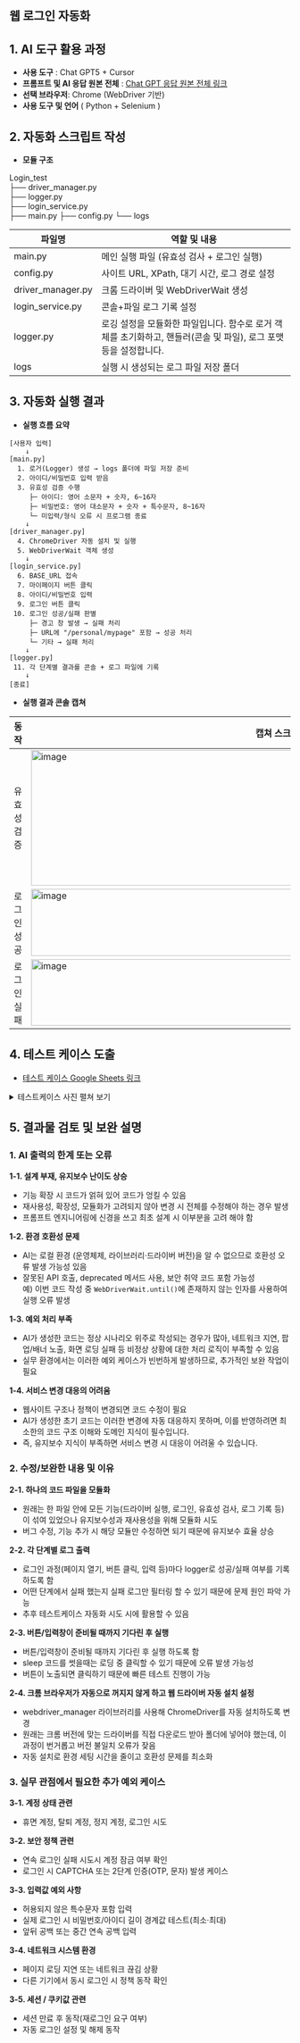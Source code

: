 ## 웹 로그인 자동화

## 1. AI 도구 활용 과정
* **사용 도구** : Chat GPT5 + Cursor
* **프롬프트 및 AI 응답 원본 전체** : [Chat GPT 응답 원본 전체 링크](https://chatgpt.com/share/689df4fc-1438-8000-be2b-627eb8dc7fd0)  
* **선택 브라우저**: Chrome (WebDriver 기반)
* **사용 도구 및 언어** ( Python + Selenium )

## 2. 자동화 스크립트 작성
* **모듈 구조**

Login_test  
├── driver_manager.py  
├── logger.py  
├── login_service.py  
├── main.py 
├── config.py
└── logs

| 파일명 | 역할 및 내용 |
| ------ | ------ |
|main.py|메인 실행 파일 (유효성 검사 + 로그인 실행)|
|config.py |사이트 URL, XPath, 대기 시간, 로그 경로 설정|
|driver_manager.py|크롬 드라이버 및 WebDriverWait 생성|
|login_service.py|콘솔+파일 로그 기록 설정|
|logger.py|로깅 설정을 모듈화한 파일입니다.   함수로 로거 객체를 초기화하고, 핸들러(콘솔 및 파일), 로그 포맷 등을 설정합니다.|
|logs|실행 시 생성되는 로그 파일 저장 폴더|


## 3. 자동화 실행 결과

* **실행 흐름 요약**
```
[사용자 입력]
    ↓
[main.py]
  1. 로거(Logger) 생성 → logs 폴더에 파일 저장 준비
  2. 아이디/비밀번호 입력 받음
  3. 유효성 검증 수행
     ├─ 아이디: 영어 소문자 + 숫자, 6~16자
     ├─ 비밀번호: 영어 대소문자 + 숫자 + 특수문자, 8~16자
     └─ 미입력/형식 오류 시 프로그램 종료
    ↓
[driver_manager.py]
  4. ChromeDriver 자동 설치 및 실행
  5. WebDriverWait 객체 생성
    ↓
[login_service.py]
  6. BASE_URL 접속
  7. 마이페이지 버튼 클릭
  8. 아이디/비밀번호 입력
  9. 로그인 버튼 클릭
 10. 로그인 성공/실패 판별
     ├─ 경고 창 발생 → 실패 처리
     ├─ URL에 "/personal/mypage" 포함 → 성공 처리
     └─ 기타 → 실패 처리
    ↓
[logger.py]
 11. 각 단계별 결과를 콘솔 + 로그 파일에 기록
    ↓
[종료]
```


* **실행 결과 콘솔 캡쳐**

|동작|캡쳐 스크린샷|
| ------ | ------ |
|유효성 검증|<img width="765" height="243" alt="image" src="https://github.com/user-attachments/assets/bd4e5091-3f6f-4a05-864f-45df67926985" />|
|로그인 성공|<img width="511" height="120" alt="image" src="https://github.com/user-attachments/assets/a421ac0f-8012-432b-8966-dce5cd8dd2bb" />|
|로그인 실패|<img width="897" height="119" alt="image" src="https://github.com/user-attachments/assets/246e8904-dcc4-446d-8d58-07ea028db5ff" />|



</details>


## 4. 테스트 케이스 도출

* [테스트 케이스 Google Sheets 링크](https://docs.google.com/spreadsheets/d/1gex_49dmtCSYjZ25_9sFOxttJ206sqEgJQkgpPU2cKg/edit?gid=1803579238#gid=1803579238)  
  
<details><summary>테스트케이스 사진 펼쳐 보기</summary>
<img width="2161" height="621" alt="image" src="https://github.com/user-attachments/assets/a64f8efc-6311-4534-b418-79ea71362c35" />
</details>

## 5. 결과물 검토 및 보완 설명

### 1. AI 출력의 한계 또는 오류  
**1-1. 설계 부재, 유지보수 난이도 상승**  
- 기능 확장 시 코드가 얽혀 있어 코드가 엉킬 수 있음  
- 재사용성, 확장성, 모듈화가 고려되지 않아 변경 시 전체를 수정해야 하는 경우 발생
- 프롬프트 엔지니어링에 신경을 쓰고 최초 설계 시 이부분을 고려 해야 함  

**1-2. 환경 호환성 문제**
- AI는 로컬 환경 (운영체제, 라이브러리·드라이버 버전)을 알 수 없으므로 호환성 오류 발생 가능성 있음  
- 잘못된 API 호출, deprecated 메서드 사용, 보안 취약 코드 포함 가능성    
  예) 이번 코드 작성 중 `WebDriverWait.until()`에 존재하지 않는 인자를 사용하여 실행 오류 발생

**1-3. 예외 처리 부족**
- AI가 생성한 코드는 정상 시나리오 위주로 작성되는 경우가 많아, 네트워크 지연, 팝업/배너 노출, 화면 로딩 실패 등 비정상 상황에 대한 처리 로직이 부족할 수 있음
- 실무 환경에서는 이러한 예외 케이스가 빈번하게 발생하므로, 추가적인 보완 작업이 필요

**1-4. 서비스 변경 대응의 어려움**
- 웹사이트 구조나 정책이 변경되면 코드 수정이 필요
- AI가 생성한 초기 코드는 이러한 변경에 자동 대응하지 못하며, 이를 반영하려면 최소한의 코드 구조 이해와 도메인 지식이 필수입니다.  
- 즉, 유지보수 지식이 부족하면 서비스 변경 시 대응이 어려울 수 있습니다.  

### 2. 수정/보완한 내용 및 이유   
**2-1. 하나의 코드 파일을 모듈화**
- 원래는 한 파일 안에 모든 기능(드라이버 실행, 로그인, 유효성 검사, 로그 기록 등)이 섞여 있었으나 유지보수성과 재사용성을 위해 모듈화 시도
- 버그 수정, 기능 추가 시 해당 모듈만 수정하면 되기 때문에 유지보수 효율 상승

**2-2. 각 단계별 로그 출력**
- 로그인 과정(페이지 열기, 버튼 클릭, 입력 등)마다 logger로 성공/실패 여부를 기록하도록 함
- 어떤 단계에서 실패 했는지 실패 로그만 필터링 할 수 있기 때문에 문제 원인 파악 가능
- 추후 테스트케이스 자동화 시도 시에 활용할 수 있음

**2-3. 버튼/입력창이 준비될 때까지 기다린 후 실행**
- 버튼/입력창이 준비될 때까지 기다린 후 실행 하도록 함
- sleep 코드를 썻을때는 로딩 중 클릭할 수 있기 때문에 오류 발생 가능성
- 버튼이 노출되면 클릭하기 때문에 빠른 테스트 진행이 가능

**2-4. 크롬 브라우저가 자동으로 꺼지지 않게 하고 웹 드라이버 자동 설치 설정**
- webdriver_manager 라이브러리를 사용해 ChromeDriver를 자동 설치하도록 변경
- 원래는 크롬 버전에 맞는 드라이버를 직접 다운로드 받아 폴더에 넣어야 했는데, 이 과정이 번거롭고 버전 불일치 오류가 잦음
- 자동 설치로 환경 세팅 시간을 줄이고 호환성 문제를 최소화

### 3. 실무 관점에서 필요한 추가 예외 케이스    
**3-1. 계정 상태 관련**
   - 휴면 계정, 탈퇴 계정, 정지 계정, 로그인 시도

**3-2. 보안 정책 관련**
   - 연속 로그인 실패 시도시  계정 잠금 여부 확인
   - 로그인 시 CAPTCHA 또는 2단계 인증(OTP, 문자) 발생 케이스

**3-3. 입력값 예외 사항**
   - 허용되지 않은 특수문자 포함 입력
   - 실제 로그인 시 비밀번호/아이디 길이 경계값 테스트(최소·최대)
   - 앞뒤 공백 또는 중간 연속 공백 입력

**3-4. 네트워크 시스템 환경**
   - 페이지 로딩 지연 또는 네트워크 끊김 상황
   - 다른 기기에서 동시 로그인 시 정책 동작 확인

**3-5. 세션 / 쿠키값 관련**
   - 세션 만료 후 동작(재로그인 요구 여부)
   - 자동 로그인 설정 및 해제 동작


